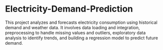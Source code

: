 # Electricity-Demand-Prediction
This project analyzes and forecasts electricity consumption using historical demand and weather data. It involves data loading and integration, preprocessing to handle missing values and outliers, exploratory data analysis to identify trends, and building a regression model to predict future demand.
